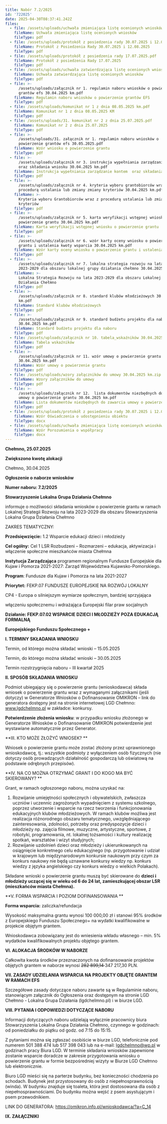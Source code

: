 ```yaml
---
title: Nabór 7.2/2025
id: '722025'
date: 2025-04-30T08:37:41.242Z
files:
  - file: /assets/uploads/uchwała zmieniająca listę ocenionych wniosków.pdf
    fileName: Uchwała zmieniająca listę ocenionych wniosków
    fileType: pdf
  - file: /assets/uploads/protokół z posiedzenia rady 30.07.2025 i 12.08.2025.pdf
    fileName: Protokół z Posiedzenia Rady 30.07.2025 i 12.08.2025
    fileType: pdf
  - file: /assets/uploads/protokół z posiedzenia rady 17.07.2025.pdf
    fileName: Protokół z posiedzenia Rady 17.07.2025
    fileType: pdf
  - file: /assets/uploads/uchwała zatwierdzająca listę ocenionych wniosków.pdf
    fileName: Uchwała zatwierdzająca listę ocenionych wniosków
    fileType: pdf
  - file: >-
      /assets/uploads/załącznik nr 1. regulamin naboru wniosków o powierzenie
      grantów efs 30.04.2025 km.pdf
    fileName: Regulamin naboru wniosków o powierzenie grantów EFS
    fileType: pdf
  - file: /assets/uploads/komunikat nr 1 z dnia 08.05.2025 km.pdf
    fileName: Komunikat nr 1 z dnia 08.05.2025 KM
    fileType: pdf
  - file: /assets/uploads/31. komunikat nr 2 z dnia 25.07.2025.pdf
    fileName: Komunikat nr 2 z dnia 25.07.2025
    fileType: pdf
  - file: >-
      /assets/uploads/31. załącznik nr 1. regulamin naboru wniosków o
      powierzenie grantów efs 30.05.2025.pdf
    fileName: Wzór wniosku o powierzenie grantu
    fileType: pdf
  - file: >-
      /assets/uploads/załącznik nr 3. instrukcja wypełniania zarządzanie kontem 
      oraz składania wniosku 30.04.2025 km.pdf
    fileName: Instrukcja wypełniania zarządzanie kontem  oraz składania wniosku
    fileType: pdf
  - file: >-
      /assets/uploads/załącznik nr 4. kryteria wyboru grantobiorców wraz z
      procedurą ustalania lub zmiany zmiany kryteriów 30.04.2025 km.pdf
    fileName: >-
      Kryteria wyboru Grantobiorców wraz z procedurą ustalania lub zmiany zmiany
      kryteriów
    fileType: pdf
  - file: >-
      /assets/uploads/załącznik nr 5. karta weryfikacji wstępnej wniosku o
      powierzenie grantu 30.04.2025 km.pdf
    fileName: Karta weryfikacji wstępnej wniosku o powierzenie grantu
    fileType: pdf
  - file: >-
      /assets/uploads/załącznik nr 6. wzór karty oceny wniosku o powierzenie
      grantu i ustalenia kwoty wsparcia 30.04.2025 km.pdf
    fileName: Wzór karty oceny wniosku o powierzenie grantu i ustalenia kwoty wsparcia
    fileType: pdf
  - file: >-
      /assets/uploads/załącznik nr 7. lokalna strategia rozwoju na lata
      2023-2029 dla obszaru lokalnej grupy działania chełmno 30.04.2025 km.pdf
    fileName: >-
      Lokalna Strategia Rozwoju na lata 2023-2029 dla obszaru Lokalnej Grupy
      Działania Chełmno
    fileType: pdf
  - file: >-
      /assets/uploads/załącznik nr 8. standard klubów młodzieżowych 30.04.2025
      km.pdf
    fileName: Standard klubów młodzieżowych
    fileType: pdf
  - file: >-
      /assets/uploads/załącznik nr 9. standard budżetu projektu dla naboru
      30.04.2025 km.pdf
    fileName: Standard budżetu projektu dla naboru
    fileType: pdf
  - file: /assets/uploads/załącznik nr 10. tabela_wskaźników 30.04.2025 km.pdf
    fileName: Tabela wskaźników
    fileType: pdf
  - file: >-
      /assets/uploads/załącznik nr 11. wzór umowy o powierzenie grantu
      30.04.2025 km.pdf
    fileName: Wzór umowy o powierzenie grantu
    fileType: pdf
  - file: /assets/uploads/wzory załączników do umowy 30.04.2025 km.zip
    fileName: Wzory załączników do umowy
    fileType: pdf
  - file: >-
      /assets/uploads/załącznik nr 12.  lista dokumentów niezbędnych do zawarcia
      umowy o powierzenie grantu 30.04.2025 km.pdf
    fileName: Lista dokumentów niezbędnych do zawarcia umowy o powierzenie grantu
    fileType: pdf
  - file: /assets/uploads/protokół z posiedzenia rady 30.07.2025 i 12.08.2025.pdf
    fileName: Wzór Oświadczenia o udostępnieniu obiektu
    fileType: docx
  - file: /assets/uploads/uchwała zmieniająca listę ocenionych wniosków.pdf
    fileName: Wzór Porozumienia o współpracy
    fileType: docx
---
```

**Chełmno, 25.07.2025**

**Zwiększono kwotę alokacji**



Chełmno, 30.04.2025

**Ogłoszenie o naborze wniosków**

**Numer naboru: 7.2/2025**

**Stowarzyszenie Lokalna Grupa Działania Chełmno**

informuje o możliwości składania wniosków o powierzenie grantu
 w ramach
 Lokalnej Strategii Rozwoju na lata 2023-2029 dla obszaru Stowarzyszenia Lokalna Grupa Działania Chełmno 

ZAKRES TEMATYCZNY: 

**Przedsięwzięcie:** 1.2 Wsparcie edukacji dzieci i młodzieży 

**Cel ogólny:** Cel  1 LSR Rozbudzeni – Rozmarzeni – edukacja, aktywizacja i włączenie społeczne mieszkańców miasta Chełmna

**Instytucja Zarządzająca** programem regionalnym Fundusze Europejskie dla Kujaw i Pomorza 2021-2027: Zarząd Województwa Kujawsko-Pomorskiego.

**Program**: Fundusze dla Kujaw i Pomorza na lata 2021-2027

**Priorytet:** FEKP.07 FUNDUSZE EUROPEJSKIE NA ROZWÓJ LOKALNY

CP4 - Europa o silniejszym wymiarze społecznym, bardziej sprzyjająca 

włączeniu społecznemu i wdrażająca Europejski filar praw socjalnych

**Działanie: FEKP.07.02 WSPARCIE DZIECI I MŁODZIEŻY POZA EDUKACJĄ FORMALNĄ**

**Europejskiego Funduszu Społecznego +**

**I. TERMINY SKŁADANIA WNIOSKU**

Termin, od którego można składać wnioski –  15.05.2025

Termin, do którego można składać wnioski – 30.05.2025

Termin rozstrzygnięcia naboru – III kwartał 2025

**II. SPOSÓB SKŁADANIA WNIOSKU**

Podmiot ubiegający się o powierzenie grantu (wnioskodawca) składa wniosek o powierzenie grantu wraz z wymaganymi załącznikami (jeśli dotyczy) w Generatorze Wniosków o Dofinansowanie OMIKRON – link do generatora dostępny jest na stronie internetowej LGD Chełmno: www.lgdchelmno.pl w zakładce: konkursy.

**Potwierdzenie złożenia wniosku**: w przypadku wniosku złożonego w Generatorze Wniosków o Dofinansowanie OMIKRON potwierdzenie jest wystawiane automatycznie przez Generator. 

**III. KTO MOŻE ZŁOŻYĆ WNIOSEK? **

Wniosek o powierzenie grantu może zostać złożony przez uprawnionego wnioskodawcę, tj.: wszystkie podmioty z wyłączeniem osób fizycznych (nie dotyczy osób prowadzących działalność gospodarczą lub oświatową na podstawie odrębnych przepisów).

**IV. NA CO MOŻNA OTRZYMAĆ GRANT I DO KOGO MA BYĆ SKIEROWANY?   **

Grant, w ramach ogłoszonego naboru, można uzyskać na:

1. Rozwijanie umiejętności społecznych i obywatelskich, zwłaszcza uczniów i uczennic zagrożonych wypadnięciem z systemu szkolnego, poprzez utworzenie i wsparcie na rzecz tworzenia i funkcjonowania edukacyjnych klubów młodzieżowych. W ramach klubów możliwa jest realizacja różnorodnego obszaru tematycznego, uwzględniającego zainteresowania, zdolności, potrzeby oraz predyspozycje dzieci i młodzieży np. zajęcia filmowe, muzyczne, artystyczne, sportowe, z robotyki, programowania, nt. lokalnej tożsamości i kultury realizację spotkań, warsztatów i wizyt studyjnych;
2. Rozwijanie uzdolnień dzieci oraz młodzieży i ukierunkowanych na osiągnięcie konkretnego celu edukacyjnego (np. przygotowanie i udział w krajowym lub międzynarodowym konkursie naukowym przy czym za konkurs naukowy nie będą uznawane konkursy wiedzy np. konkurs wiedzy z języka angielskiego czy konkurs wiedzy o wielkich Polakach).

Składane wnioski o powierzenie grantu muszą być skierowane do **dzieci i młodzieży uczącej się w wieku od 6 do 24 lat, zamieszkującej obszar LSR (mieszkańców miasta Chełmna).**

**V. FORMA WSPARCIA I POZIOM DOFINANSOWANIA **

**Forma wsparcia:** zaliczka/refundacja 

Wysokość maksymalna grantu wynosi 100 000,00 zł i stanowi 95% środków z Europejskiego Funduszu Społecznego+ na wydatki kwalifikowalne w projekcie objętym grantem. 

Wnioskodawca zobowiązany jest do wniesienia wkładu własnego – min. 5% wydatków kwalifikowalnych projektu objętego grantem. 

**VI. ALOKACJA ŚRODKÓW W NABORZE**

Całkowita kwota środków przeznaczonych na dofinansowanie projektów objętych grantem w naborze wynosi <S>282 899,14 </S> 347 217,30 PLN.

**VII. ZASADY UDZIELANIA WSPARCIA NA PROJEKTY OBJĘTE GRANTEM W RAMACH EFS**

Szczegółowe zasady dotyczące naboru zawarte są w Regulaminie naboru, stanowiącym załącznik do Ogłoszenia oraz dostępnym na stronie LGD Chełmno - Lokalna Grupa Działania (lgdchelmno.pl) i w biurze LGD.  

**VIII. PYTANIA I ODPOWIEDZI DOTYCZĄCE NABORU**

Informacji dotyczących naboru udzielają wyłącznie pracownicy biura Stowarzyszenia Lokalna Grupa Działania Chełmno, czynnego w godzinach: od poniedziałku do piątku od godz. od 7:15 do 15:15. 

Z pytaniami można się zgłaszać osobiście w biurze LGD, telefonicznie pod numerem 501 388 474 lub 517 398 043 lub na e-mail: lgdchelmno@wp.pl w godzinach pracy Biura LGD. W terminie składania wniosków zapewnione zostanie wsparcie doradcze w zakresie przygotowania wniosku o powierzenie grantu w formie bezpośredniej wizyty w Biurze LGD Chełmno lub elektronicznie.

Biuro LGD mieści się na parterze budynku, bez konieczności chodzenia po schodach. Budynek jest przystosowany do osób z niepełnosprawnością (winda). W budynku znajduje się toaleta, która jest dostosowana dla osób z niepełnosprawnościami. Do budynku można wejść z psem asystującym i psem przewodnikiem. 

LINK DO GENERATORA: <https://omikron.info.pl/wnioskodawca/?a=C_14>

**IX. ZAŁĄCZNIKI**
